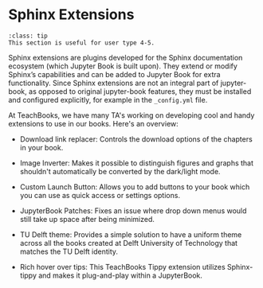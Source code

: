 # Sphinx Extensions

```{admonition} User types
:class: tip
This section is useful for user type 4-5.
```

Sphinx extensions are plugins developed for the Sphinx documentation ecosystem (which Jupyter Book is built upon). They extend or modify Sphinx’s capabilities and can be added to Jupyter Book for extra functionality. Since Sphinx extensions are not an integral part of jupyter-book, as opposed to original jupyter-book features, they must be installed and configured explicitly, for example in the `_config.yml` file.

At TeachBooks, we have many TA's working on developing cool and handy extensions to use in our books. Here's an overview:

- Download link replacer: Controls the download options of the chapters in your book.

- Image Inverter: Makes it possible to distinguish figures and graphs that shouldn't automatically be converted by the dark/light mode.

- Custom Launch Button: Allows you to add buttons to your book which you can use as quick access or settings options.

- JupyterBook Patches: Fixes an issue where drop down menus would still take up space after being minimized.

- TU Delft theme: Provides a simple solution to have a uniform theme across all the books created at Delft University of Technology that matches the TU Delft identity.

- Rich hover over tips: This TeachBooks Tippy extension utilizes Sphinx-tippy and makes it plug-and-play within a JupyterBook.